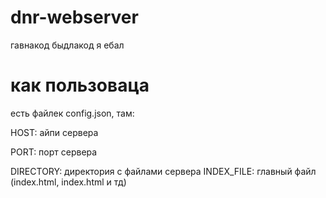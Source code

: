 # dnr-webserver
гавнакод быдлакод я ебал
# как пользоваца
есть файлек config.json, там:

HOST: айпи сервера

PORT: порт сервера


DIRECTORY: директория с файлами сервера
INDEX_FILE: главный файл (index.html, index.html и тд)
